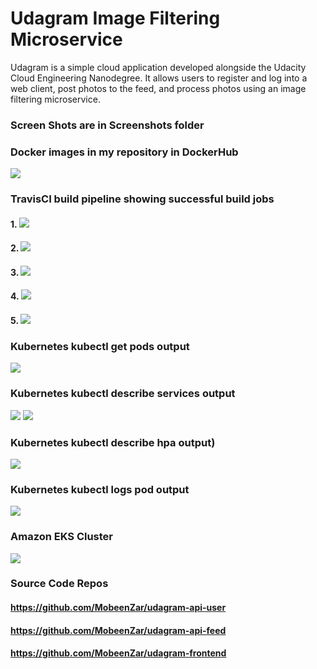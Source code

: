# Udagram Image Filtering Microservice

Udagram is a simple cloud application developed alongside the Udacity Cloud Engineering Nanodegree. It allows users to register and log into a web client, post photos to the feed, and process photos using an image filtering microservice.


### Screen Shots are in Screenshots folder

### Docker images in my repository in DockerHub
![](./Screenshots/docker_hub_repo.png)


### TravisCI build pipeline showing successful build jobs

#### 1. ![](./Screenshots/travis_api_feed.PNG)

#### 2. ![](./Screenshots/travis_api_feed_2.png)

#### 3. ![](./Screenshots/travis_api_user.png)

#### 4. ![](./Screenshots/travis_frontend.png)

#### 5. ![](./Screenshots/travis_api_reverse_proxy.png)


### Kubernetes kubectl get pods output
![](./Screenshots/podsDeployed.png)


### Kubernetes kubectl describe services output
![](./Screenshots/describeServices.PNG)
![](./Screenshots/describeServices2.PNG)


### Kubernetes kubectl describe hpa output)
![](./Screenshots/describe_hpa.PNG)


### Kubernetes kubectl logs pod output
![](./Screenshots/kubectl_logs.PNG)


### Amazon EKS Cluster
![](./Screenshots/eks_cluster.png)

### Source Code Repos
#### https://github.com/MobeenZar/udagram-api-user
#### https://github.com/MobeenZar/udagram-api-feed
#### https://github.com/MobeenZar/udagram-frontend



